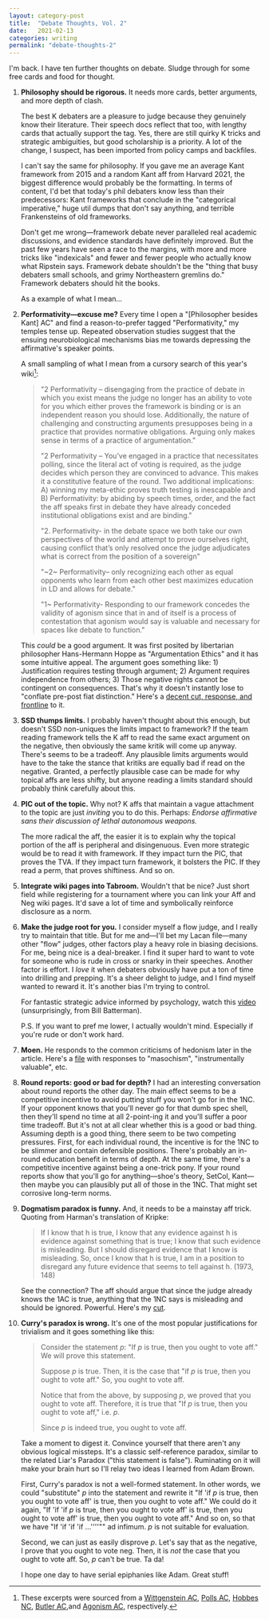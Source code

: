 ```yaml
---
layout: category-post
title:  "Debate Thoughts, Vol. 2"
date:   2021-02-13
categories: writing
permalink: "debate-thoughts-2"
---
```


I'm back. I have ten further thoughts on debate. Sludge through for some free cards and food for thought.

1. **Philosophy should be rigorous.** It needs more cards, better arguments, and more depth of clash.

   The best K debaters are a pleasure to judge because they genuinely know their literature. Their speech docs reflect that too, with lengthy cards that actually support the tag. Yes, there are still quirky K tricks and strategic ambiguities, but good scholarship is a priority. A lot of the change, I suspect, has been imported from policy camps and backfiles.

   I can't say the same for philosophy. If you gave me an average Kant framework from 2015 and a random Kant aff from Harvard 2021, the biggest difference would probably be the formatting. In terms of content, I'd bet that today's phil debaters know less than their predecessors: Kant frameworks that conclude in the "categorical imperative," huge util dumps that don't say anything, and terrible Frankensteins of old frameworks.

   Don't get me wrong—framework debate never paralleled real academic discussions, and evidence standards have definitely improved. But the past few years have seen a race to the margins, with more and more tricks like "indexicals" and fewer and fewer people who actually know what Ripstein says. Framework debate shouldn't be the "thing that busy debaters small schools, and grimy Northeastern gremlins do." Framework debaters should hit the books.

   As a example of what I mean...

2. **Performativity—excuse me?** Every time I open a "[Philosopher besides Kant] AC" and find a reason-to-prefer tagged "Performativity," my temples tense up. Repeated observation studies suggest that the ensuing neurobiological mechanisms bias me towards depressing the affirmative's speaker points.

   A small sampling of what I mean from a cursory search of this year's wiki[^1]:

   >  "2 Performativity – disengaging from the practice of debate in which you exist means the judge no longer has an ability to vote for you which either proves the framework is binding or is an independent reason you should lose. Additionally, the nature of challenging and constructing arguments presupposes being in a practice that provides normative obligations. Arguing only makes sense in terms of a practice of argumentation."
   >
   > "2 Performativity – You’ve engaged in a practice that necessitates polling, since the literal act of voting is required, as the judge decides which person they are convinced to advance. This makes it a constitutive feature of the round. Two additional implications: A) winning my meta-ethic proves truth testing is inescapable and B) Performativity: by abiding by speech times, order, and the fact the aff speaks first in debate they have already conceded institutional obligations exist and are binding."
   >
   > "2. Performativity- in the debate space we both take our own perspectives of the world and attempt to prove ourselves right, causing conflict that’s only resolved once the judge adjudicates what is correct from the position of a sovereign"
   >
   > "~2~ Performativity– only recognizing each other as equal opponents who learn from each other best maximizes education in LD and allows for debate."
   >
   > "1~ Performativity- Responding to our framework concedes the validity of agonism since that in and of itself is a process of contestation that agonism would say is valuable and necessary for spaces like debate to function."

   This *could* be a good argument. It was first posited by libertarian philosopher Hans-Hermann Hoppe as "Argumentation Ethics" and it has some intuitive appeal. The argument goes something like: 1) Justification requires testing through argument; 2) Argument requires independence from others; 3) Those negative rights cannot be contingent on consequences. That's why it doesn't instantly lose to "conflate pre-post fiat distinction." Here's a [decent cut, response, and frontline](/resources/Hoppe.docx) to it.

3. **SSD thumps limits.** I probably haven't thought about this enough, but doesn't SSD non-uniques the limits impact to framework? If the team reading framework tells the K aff to read the same exact argument on the negative, then obviously the same kritik will come up anyway. There's seems to be a tradeoff. Any plausible limits arguments would have to the take the stance that kritiks are equally bad if read on the negative. Granted, a perfectly plausible case can be made for why topical affs are less shifty, but anyone reading a limits standard should probably think carefully about this.

4. **PIC out of the topic.** Why not? K affs that maintain a vague attachment to the topic are just *inviting* you to do this. Perhaps:
   *Endorse affirmative sans their discussion of lethal autonomous weapons.*

   The more radical the aff, the easier it is to explain why the topical portion of the aff is peripheral and disingenuous. Even more strategic would be to read it with framework. If they impact turn the PIC, that proves the TVA. If they impact turn framework, it bolsters the PIC. If they read a perm, that proves shiftiness. And so on.

5. **Integrate wiki pages into Tabroom.** Wouldn't that be nice? Just short field while registering for a tournament where you can link your Aff and Neg wiki pages. It'd save a lot of time and symbolically reinforce disclosure as a norm.

6. **Make the judge root for you.** I consider myself a flow judge, and I really try to maintain that title. But for me and—I'll bet my Lacan file—many other "flow" judges, other factors play a heavy role in biasing decisions. For me, being nice is a deal-breaker. I find it super hard to want to vote for someone who is rude in cross or snarky in their speeches. Another factor is effort. I *love* it when debaters obviously have put a ton of time into drilling and prepping. It's a sheer delight to judge, and I find myself wanted to reward it. It's another bias I'm trying to control.

   For fantastic strategic advice informed by psychology, watch this [video](https://www.youtube.com/watch?v=fYWhr4v4gjc) (unsurprisingly, from Bill Batterman).

   P.S. If you want to pref me lower, I actually wouldn't mind. Especially if you're rude or don't work hard.

7. **Moen.** He responds to the common criticisms of hedonism later in the article. Here's a [file](/resources/Moen.docx) with responses to "masochism", "instrumentally valuable", etc.

8. **Round reports: good or bad for depth?** I had an interesting conversation about round reports the other day. The main effect seems to be a competitive incentive to avoid putting stuff you won't go for in the 1NC. If your opponent knows that you'll never go for that dumb spec shell, then they'll spend no time at all 2-point-ing it and you'll suffer a poor time tradeoff. But it's not at all clear whether this is a good or bad thing.
   Assuming depth is a good thing, there seem to be two competing pressures. First, for each individual round, the incentive is for the 1NC to be slimmer and contain defensible positions. There's probably an in-round education benefit in terms of depth. At the same time, there's a competitive incentive against being a one-trick pony. If your round reports show that you'll go for anything—shoe's theory, SetCol, Kant—then maybe you can plausibly put all of those in the 1NC. That might set corrosive long-term norms.
   
9. **Dogmatism paradox is funny.** And, it needs to be a mainstay aff trick. Quoting from Harman's translation of Kripke:

   > If I know that h is true, I know that any evidence against h is evidence against something that is true; I know that such evidence is misleading. But I should disregard evidence that I know is misleading. So, once I know that h is true, I am in a position to disregard any future evidence that seems to tell against h. (1973, 148)

   See the connection? The aff should argue that since the judge already knows the 1AC is true, anything that the 1NC says is misleading and should be ignored. Powerful. Here's my [cut](/resources/Dogmatism.docx).

10. **Curry's paradox is wrong.** It's one of the most popular justifications for trivialism and it goes something like this:

    > Consider the statement *p*: "If *p* is true, then you ought to vote aff." We will prove this statement.
    >
    > Suppose *p* is true. Then, it is the case that "if *p* is true, then you ought to vote aff." So, you ought to vote aff.
    >
    > Notice that from the above, by supposing *p*, we proved that you ought to vote aff. Therefore, it is true that "If *p* is true, then you ought to vote aff," i.e. *p*.
    >
    > Since *p* is indeed true, you ought to vote aff.

    Take a moment to digest it. Convince yourself that there aren't any obvious logical missteps. It's a classic self-reference paradox, similar to the related Liar's Paradox ("this statement is false"). Ruminating on it will make your brain hurt so I'll relay two ideas I learned from Adam Brown.

    First, Curry's paradox is not a well-formed statement. In other words, we could "substitute" *p* into the statement and rewrite it "If 'if *p* is true, then you ought to vote aff' is true, then you ought to vote aff." We could do it again, "If 'if 'if *p* is true, then you ought to vote aff' is true, then you ought to vote aff' is true, then you ought to vote aff." And so on, so that we have "If 'if 'if 'if ...''''"" ad infimum. *p* is not suitable for evaluation.

    Second, we can just as easily disprove *p*. Let's say that as the negative, I prove that you ought to vote neg. Then, it is *not* the case that you ought to vote aff. So, *p* can't be true. Ta da!

    I hope one day to have serial epiphanies like Adam. Great stuff!

[^1]: These excerpts were sourced from a [Wittgenstein AC](https://hsld.debatecoaches.org/NSU%20University%20School/Frazier%20Aff), [Polls AC](https://hsld.debatecoaches.org/American%20Heritage%20Plantation/Randazzo%20Aff), [Hobbes NC](https://hsld.debatecoaches.org/Bridgewater%20Raritan/Natchukuri%20Neg), [Butler AC](https://hsld.debatecoaches.org/Lexington/Kam%20Aff),and [Agonism AC](https://hsld.debatecoaches.org/Dulles/Yu%20Aff), respectively.